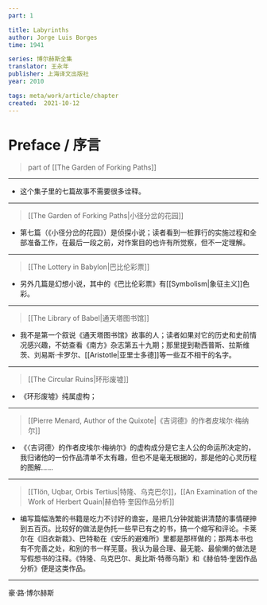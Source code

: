```yaml
---
part: 1

title: Labyrinths
author: Jorge Luis Borges
time: 1941

series: 博尔赫斯全集
translator: 王永年
publisher: 上海译文出版社
year: 2010

tags: meta/work/article/chapter
created:  2021-10-12
---
```


# Preface / 序言

> part of [[The Garden of Forking Paths]]

---

- 这个集子里的七篇故事不需要很多诠释。

---

> [[The Garden of Forking Paths|小径分岔的花园]]

- 第七篇（《小径分岔的花园》）是侦探小说；读者看到一桩罪行的实施过程和全部准备工作，在最后一段之前，对作案目的也许有所觉察，但不一定理解。

---

> [[The Lottery in Babylon|巴比伦彩票]]

- 另外几篇是幻想小说，其中的《巴比伦彩票》有[[Symbolism|象征主义]]色彩。

---

> [[The Library of Babel|通天塔图书馆]]

- 我不是第一个叙说《通天塔图书馆》故事的人；读者如果对它的历史和史前情况感兴趣，不妨查看《南方》杂志第五十九期；那里提到勒西普斯、拉斯维茨、刘易斯·卡罗尔、[[Aristotle|亚里士多德]]等一些互不相干的名字。

---

> [[The Circular Ruins|环形废墟]]

- 《环形废墟》纯属虚构；

---

> [[Pierre Menard, Author of the Quixote|《吉诃德》的作者皮埃尔·梅纳尔]]

- 《〈吉诃德〉的作者皮埃尔·梅纳尔》的虚构成分是它主人公的命运所决定的，我归诸他的一份作品清单不太有趣，但也不是毫无根据的，那是他的心灵历程的图解……

---

> [[Tlön, Uqbar, Orbis Tertius|特隆、乌克巴尔]]，[[An Examination of the Work of Herbert Quain|赫伯特·奎因作品分析]]

- 编写篇幅浩繁的书籍是吃力不讨好的谵妄，是把几分钟就能讲清楚的事情硬抻到五百页。比较好的做法是伪托一些早已有之的书，搞一个缩写和评论。卡莱尔在《旧衣新裁》、巴特勒在《安乐的避难所》里都是那样做的；那两本书也有不完善之处，和别的书一样芜蔓。我认为最合理、最无能、最偷懒的做法是写假想书的注释。《特隆、乌克巴尔、奥比斯·特蒂乌斯》和《赫伯特·奎因作品分析》便是这类作品。

---

<p class="close">
	豪·路·博尔赫斯
</p>
